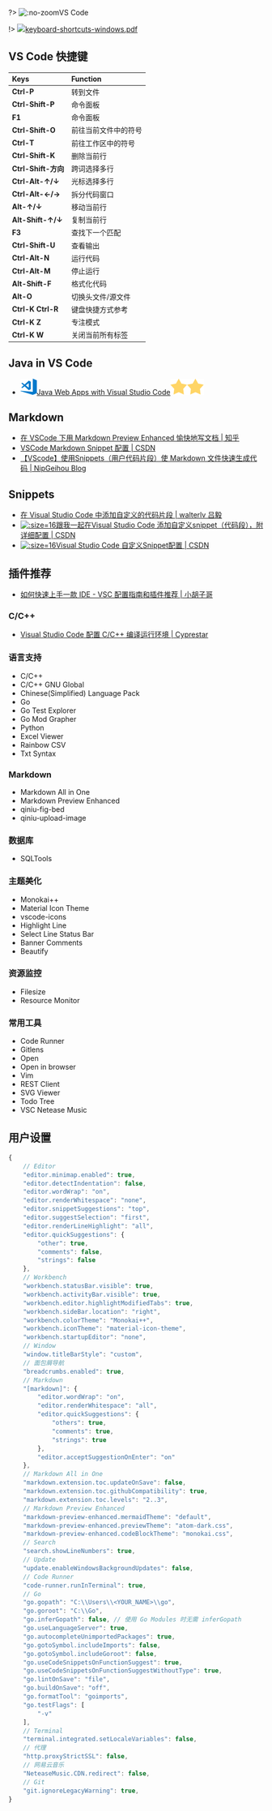 ?> ![](https://notes.abelsu7.top/_media/vscode.svg ':no-zoom')VS Code

!> [![](https://notes.abelsu7.top/_media/vscode.svg)keyboard-shortcuts-windows.pdf](https://code.visualstudio.com/shortcuts/keyboard-shortcuts-windows.pdf)

## VS Code 快捷键

| Keys | Function |
| :-- | :-- |
| **Ctrl-P** | 转到文件 |
| **Ctrl-Shift-P** | 命令面板 |
| **F1** | 命令面板 |
| **Ctrl-Shift-O** | 前往当前文件中的符号 |
| **Ctrl-T** | 前往工作区中的符号 |
| **Ctrl-Shift-K** | 删除当前行 |
| **Ctrl-Shift-方向** | 跨词选择多行 |
| **Ctrl-Alt-↑/↓** | 光标选择多行 |
| **Ctrl-Alt-←/→** | 拆分代码窗口 |
| **Alt-↑/↓** | 移动当前行 |
| **Alt-Shift-↑/↓** | 复制当前行 |
| **F3** | 查找下一个匹配 |
| **Ctrl-Shift-U** | 查看输出 |
| **Ctrl-Alt-N** | 运行代码 |
| **Ctrl-Alt-M** | 停止运行 |
| **Alt-Shift-F** | 格式化代码 |
| **Alt-O** | 切换头文件/源文件 |
| **Ctrl-K Ctrl-R** | 键盘快捷方式参考 |
| **Ctrl-K Z** | 专注模式 |
| **Ctrl-K W** | 关闭当前所有标签 |

## Java in VS Code

- [![](logo/vscode.svg)Java Web Apps with Visual Studio Code![](logo/star.svg)![](logo/star.svg)](https://code.visualstudio.com/docs/java/java-tutorial)

## Markdown

- [在 VSCode 下用 Markdown Preview Enhanced 愉快地写文档 | 知乎](https://zhuanlan.zhihu.com/p/56699805)
- [VSCode Markdown Snippet 配置 | CSDN](https://blog.csdn.net/serryuer/article/details/89393760)
- [【VScode】使用Snippets（用户代码片段）使 Markdown 文件快速生成代码 | NipGeihou Blog](https://nipgeihou.com/vscode_Snippets_markdowm/)


## Snippets

- [在 Visual Studio Code 中添加自定义的代码片段 | walterlv 吕毅](https://blog.walterlv.com/post/add-custom-code-snippet-for-vscode.html)
- [![](logo/csdn.ico ':size=16')跟我一起在Visual Studio Code 添加自定义snippet（代码段），附详细配置 | CSDN](https://blog.csdn.net/maokelong95/article/details/54379046)
- [![](logo/csdn.ico ':size=16')Visual Studio Code 自定义Snippet配置 | CSDN](https://blog.csdn.net/u011127019/article/details/73461831)

## 插件推荐

- [如何快速上手一款 IDE - VSC 配置指南和插件推荐 | 小胡子哥](https://mp.weixin.qq.com/s?__biz=MzAxMjA5ODQwMQ==&mid=2455058817&idx=1&sn=32ba09d2cfb28c472b9c343358f6e468&chksm=8c16978fbb611e9954cb242a218e4ae0d878f1cc3927de14c0dd18b2c40505108a99a512b888&mpshare=1&scene=1&srcid=1121ZPSO0rlv4GswvIs79Lod#rd)

### C/C++

- [Visual Studio Code 配置 C/C++ 编译运行环境 | Cyprestar](https://www.cyprestar.com/2019/03/11/Configure-vscode-for-cpp/)

### 语言支持

- C/C++
- C/C++ GNU Global
- Chinese(Simplified) Language Pack
- Go
- Go Test Explorer
- Go Mod Grapher
- Python
- Excel Viewer
- Rainbow CSV
- Txt Syntax

### Markdown

- Markdown All in One
- Markdown Preview Enhanced
- qiniu-fig-bed
- qiniu-upload-image

### 数据库

- SQLTools

### 主题美化

- Monokai++
- Material Icon Theme
- vscode-icons
- Highlight Line
- Select Line Status Bar
- Banner Comments
- Beautify

### 资源监控

- Filesize
- Resource Monitor

### 常用工具

- Code Runner
- Gitlens
- Open
- Open in browser
- Vim
- REST Client
- SVG Viewer
- Todo Tree
- VSC Netease Music

## 用户设置

```js
{
    // Editor
    "editor.minimap.enabled": true,
    "editor.detectIndentation": false,
    "editor.wordWrap": "on",
    "editor.renderWhitespace": "none",
    "editor.snippetSuggestions": "top",
    "editor.suggestSelection": "first",
    "editor.renderLineHighlight": "all",
    "editor.quickSuggestions": {
        "other": true,
        "comments": false,
        "strings": false
    },
    // Workbench
    "workbench.statusBar.visible": true,
    "workbench.activityBar.visible": true,
    "workbench.editor.highlightModifiedTabs": true,
    "workbench.sideBar.location": "right",
    "workbench.colorTheme": "Monokai++",
    "workbench.iconTheme": "material-icon-theme",
    "workbench.startupEditor": "none",
    // Window
    "window.titleBarStyle": "custom",
    // 面包屑导航
    "breadcrumbs.enabled": true,
    // Markdown
    "[markdown]": {
        "editor.wordWrap": "on",
        "editor.renderWhitespace": "all",
        "editor.quickSuggestions": {
            "others": true,
            "comments": true,
            "strings": true
        },
        "editor.acceptSuggestionOnEnter": "on"
    },
    // Markdown All in One
    "markdown.extension.toc.updateOnSave": false,
    "markdown.extension.toc.githubCompatibility": true,
    "markdown.extension.toc.levels": "2..3",
    // Markdown Preview Enhanced
    "markdown-preview-enhanced.mermaidTheme": "default",
    "markdown-preview-enhanced.previewTheme": "atom-dark.css",
    "markdown-preview-enhanced.codeBlockTheme": "monokai.css",
    // Search
    "search.showLineNumbers": true,
    // Update
    "update.enableWindowsBackgroundUpdates": false,
    // Code Runner
    "code-runner.runInTerminal": true,
    // Go
    "go.gopath": "C:\\Users\\<YOUR_NAME>\\go",
    "go.goroot": "C:\\Go",
    "go.inferGopath": false, // 使用 Go Modules 时无需 inferGopath
    "go.useLanguageServer": true,
    "go.autocompleteUnimportedPackages": true,
    "go.gotoSymbol.includeImports": false,
    "go.gotoSymbol.includeGoroot": false,
    "go.useCodeSnippetsOnFunctionSuggest": true,
    "go.useCodeSnippetsOnFunctionSuggestWithoutType": true,
    "go.lintOnSave": "file",
    "go.buildOnSave": "off",
    "go.formatTool": "goimports",
    "go.testFlags": [
        "-v"
    ],
    // Terminal
    "terminal.integrated.setLocaleVariables": false,
    // 代理
    "http.proxyStrictSSL": false,
    // 网易云音乐
    "NeteaseMusic.CDN.redirect": false,
    // Git
    "git.ignoreLegacyWarning": true,
}
```

